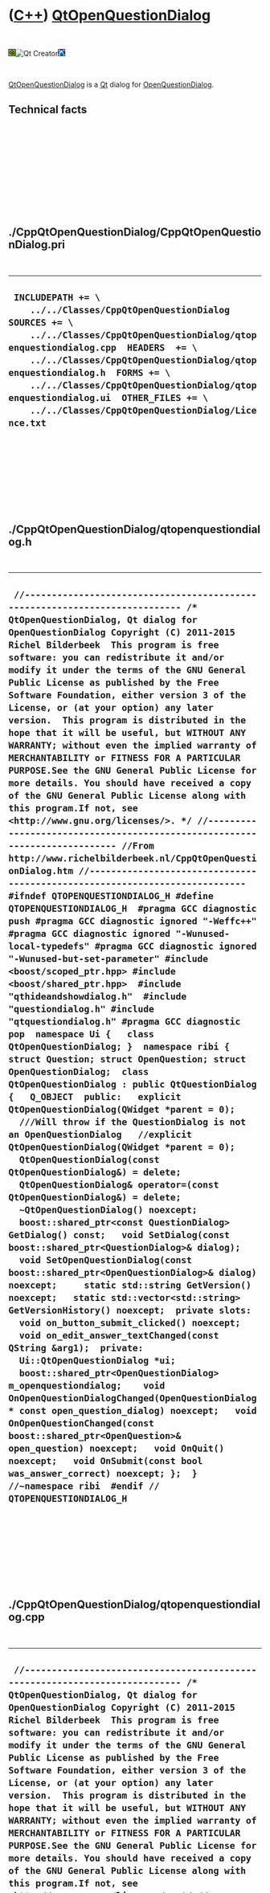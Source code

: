 
 

 

 

 

 

([C++](Cpp.md)) [QtOpenQuestionDialog](CppQtOpenQuestionDialog.md)
====================================================================

 

![Qt](PicQt.png)![Qt
Creator](PicQtCreator.png)![Lubuntu](PicLubuntu.png)

 

[QtOpenQuestionDialog](CppQtOpenQuestionDialog.md) is a [Qt](CppQt.md)
dialog for [OpenQuestionDialog](CppOpenQuestionDialog.md).

Technical facts
---------------

 

 

 

 

 

 

./CppQtOpenQuestionDialog/CppQtOpenQuestionDialog.pri
-----------------------------------------------------

 

  --------------------------------------------------------------------------------------------------------------------------------------------------------------------------------------------------------------------------------------------------------------------------------------------------------------------------------------------------------------------------------------
  ` INCLUDEPATH += \     ../../Classes/CppQtOpenQuestionDialog  SOURCES += \     ../../Classes/CppQtOpenQuestionDialog/qtopenquestiondialog.cpp  HEADERS  += \     ../../Classes/CppQtOpenQuestionDialog/qtopenquestiondialog.h  FORMS += \     ../../Classes/CppQtOpenQuestionDialog/qtopenquestiondialog.ui  OTHER_FILES += \     ../../Classes/CppQtOpenQuestionDialog/Licence.txt`
  --------------------------------------------------------------------------------------------------------------------------------------------------------------------------------------------------------------------------------------------------------------------------------------------------------------------------------------------------------------------------------------

 

 

 

 

 

./CppQtOpenQuestionDialog/qtopenquestiondialog.h
------------------------------------------------

 

  -------------------------------------------------------------------------------------------------------------------------------------------------------------------------------------------------------------------------------------------------------------------------------------------------------------------------------------------------------------------------------------------------------------------------------------------------------------------------------------------------------------------------------------------------------------------------------------------------------------------------------------------------------------------------------------------------------------------------------------------------------------------------------------------------------------------------------------------------------------------------------------------------------------------------------------------------------------------------------------------------------------------------------------------------------------------------------------------------------------------------------------------------------------------------------------------------------------------------------------------------------------------------------------------------------------------------------------------------------------------------------------------------------------------------------------------------------------------------------------------------------------------------------------------------------------------------------------------------------------------------------------------------------------------------------------------------------------------------------------------------------------------------------------------------------------------------------------------------------------------------------------------------------------------------------------------------------------------------------------------------------------------------------------------------------------------------------------------------------------------------------------------------------------------------------------------------------------------------------------------------------------------------------------------------------------------------------------------------------------------------------------------------------------------------------------------------------------------------------------------------------------------------------------------------------------------------------------------------------------------------------------------------------------------------------------------------------------------------------------------------------------------------------------------------------------------------------------------------------------------------------------------------------------------------------------------------------------------------------------------------------
  ` //--------------------------------------------------------------------------- /* QtOpenQuestionDialog, Qt dialog for OpenQuestionDialog Copyright (C) 2011-2015 Richel Bilderbeek  This program is free software: you can redistribute it and/or modify it under the terms of the GNU General Public License as published by the Free Software Foundation, either version 3 of the License, or (at your option) any later version.  This program is distributed in the hope that it will be useful, but WITHOUT ANY WARRANTY; without even the implied warranty of MERCHANTABILITY or FITNESS FOR A PARTICULAR PURPOSE.See the GNU General Public License for more details. You should have received a copy of the GNU General Public License along with this program.If not, see <http://www.gnu.org/licenses/>. */ //--------------------------------------------------------------------------- //From http://www.richelbilderbeek.nl/CppQtOpenQuestionDialog.htm //--------------------------------------------------------------------------- #ifndef QTOPENQUESTIONDIALOG_H #define QTOPENQUESTIONDIALOG_H  #pragma GCC diagnostic push #pragma GCC diagnostic ignored "-Weffc++" #pragma GCC diagnostic ignored "-Wunused-local-typedefs" #pragma GCC diagnostic ignored "-Wunused-but-set-parameter" #include <boost/scoped_ptr.hpp> #include <boost/shared_ptr.hpp>  #include "qthideandshowdialog.h"  #include "questiondialog.h" #include "qtquestiondialog.h" #pragma GCC diagnostic pop  namespace Ui {   class QtOpenQuestionDialog; }  namespace ribi {  struct Question; struct OpenQuestion; struct OpenQuestionDialog;  class QtOpenQuestionDialog : public QtQuestionDialog {   Q_OBJECT  public:   explicit QtOpenQuestionDialog(QWidget *parent = 0);   ///Will throw if the QuestionDialog is not an OpenQuestionDialog   //explicit QtOpenQuestionDialog(QWidget *parent = 0);   QtOpenQuestionDialog(const QtOpenQuestionDialog&) = delete;   QtOpenQuestionDialog& operator=(const QtOpenQuestionDialog&) = delete;   ~QtOpenQuestionDialog() noexcept;    boost::shared_ptr<const QuestionDialog> GetDialog() const;   void SetDialog(const boost::shared_ptr<QuestionDialog>& dialog);    void SetOpenQuestionDialog(const boost::shared_ptr<OpenQuestionDialog>& dialog) noexcept;     static std::string GetVersion() noexcept;   static std::vector<std::string> GetVersionHistory() noexcept;  private slots:   void on_button_submit_clicked() noexcept;    void on_edit_answer_textChanged(const QString &arg1);  private:   Ui::QtOpenQuestionDialog *ui;   boost::shared_ptr<OpenQuestionDialog> m_openquestiondialog;    void OnOpenQuestionDialogChanged(OpenQuestionDialog * const open_question_dialog) noexcept;   void OnOpenQuestionChanged(const boost::shared_ptr<OpenQuestion>& open_question) noexcept;   void OnQuit() noexcept;   void OnSubmit(const bool was_answer_correct) noexcept; };  } //~namespace ribi  #endif // QTOPENQUESTIONDIALOG_H`
  -------------------------------------------------------------------------------------------------------------------------------------------------------------------------------------------------------------------------------------------------------------------------------------------------------------------------------------------------------------------------------------------------------------------------------------------------------------------------------------------------------------------------------------------------------------------------------------------------------------------------------------------------------------------------------------------------------------------------------------------------------------------------------------------------------------------------------------------------------------------------------------------------------------------------------------------------------------------------------------------------------------------------------------------------------------------------------------------------------------------------------------------------------------------------------------------------------------------------------------------------------------------------------------------------------------------------------------------------------------------------------------------------------------------------------------------------------------------------------------------------------------------------------------------------------------------------------------------------------------------------------------------------------------------------------------------------------------------------------------------------------------------------------------------------------------------------------------------------------------------------------------------------------------------------------------------------------------------------------------------------------------------------------------------------------------------------------------------------------------------------------------------------------------------------------------------------------------------------------------------------------------------------------------------------------------------------------------------------------------------------------------------------------------------------------------------------------------------------------------------------------------------------------------------------------------------------------------------------------------------------------------------------------------------------------------------------------------------------------------------------------------------------------------------------------------------------------------------------------------------------------------------------------------------------------------------------------------------------------------------------------

 

 

 

 

 

./CppQtOpenQuestionDialog/qtopenquestiondialog.cpp
--------------------------------------------------

 

  -------------------------------------------------------------------------------------------------------------------------------------------------------------------------------------------------------------------------------------------------------------------------------------------------------------------------------------------------------------------------------------------------------------------------------------------------------------------------------------------------------------------------------------------------------------------------------------------------------------------------------------------------------------------------------------------------------------------------------------------------------------------------------------------------------------------------------------------------------------------------------------------------------------------------------------------------------------------------------------------------------------------------------------------------------------------------------------------------------------------------------------------------------------------------------------------------------------------------------------------------------------------------------------------------------------------------------------------------------------------------------------------------------------------------------------------------------------------------------------------------------------------------------------------------------------------------------------------------------------------------------------------------------------------------------------------------------------------------------------------------------------------------------------------------------------------------------------------------------------------------------------------------------------------------------------------------------------------------------------------------------------------------------------------------------------------------------------------------------------------------------------------------------------------------------------------------------------------------------------------------------------------------------------------------------------------------------------------------------------------------------------------------------------------------------------------------------------------------------------------------------------------------------------------------------------------------------------------------------------------------------------------------------------------------------------------------------------------------------------------------------------------------------------------------------------------------------------------------------------------------------------------------------------------------------------------------------------------------------------------------------------------------------------------------------------------------------------------------------------------------------------------------------------------------------------------------------------------------------------------------------------------------------------------------------------------------------------------------------------------------------------------------------------------------------------------------------------------------------------------------------------------------------------------------------------------------------------------------------------------------------------------------------------------------------------------------------------------------------------------------------------------------------------------------------------------------------------------------------------------------------------------------------------------------------------------------------------------------------------------------------------------------------------------------------------------------------------------------------------------------------------------------------------------------------------------------------------------------------------------------------------------------------------------------------------------------------------------------------------------------------------------------------------------------------------------------------------------------------------------------------------------------------------------------------------------------------------------------------------------------------------------------------------------------------------------------------------------------------------------------------------------------------------------------------------------------------------------------------------------------------------------------------------------------------------------------------------------------------------------------------------------------------------------------------------------------------------------------------------------------------------------------------------------------------------------------------------------------------------------------------------------------------------------------------------------------------------------------------------------------------------------------------------------------------------------------------------------------------------------------------------------------------------------------------------------------------------------------------------------------------------------------------------------------------------------------------------------------------------------------------------------------------------------------------------------------------------------------------------------------------------------------------------------------------------------------------------------------------------------------------------------------------------------------------------------------------------------------------------------------------------------------------------------------------------------------------------------------------------------------------------------------------------------------------------------------------------------------------------------------------------------------------------------------------------------------------------------------------------------------------------------------------------------------------------------------------------------------------------------------------------------------------------------------------------------------------------------------------------------------------------------------------------------------------------------------------------------------------------------------------------------------------------------------------------------------------------------------------------------------------------------------------------------------------------------------------------------------------------------------------------------------------------------------------------------------------------------------------------------------------
  ` //--------------------------------------------------------------------------- /* QtOpenQuestionDialog, Qt dialog for OpenQuestionDialog Copyright (C) 2011-2015 Richel Bilderbeek  This program is free software: you can redistribute it and/or modify it under the terms of the GNU General Public License as published by the Free Software Foundation, either version 3 of the License, or (at your option) any later version.  This program is distributed in the hope that it will be useful, but WITHOUT ANY WARRANTY; without even the implied warranty of MERCHANTABILITY or FITNESS FOR A PARTICULAR PURPOSE.See the GNU General Public License for more details. You should have received a copy of the GNU General Public License along with this program.If not, see <http://www.gnu.org/licenses/>. */ //--------------------------------------------------------------------------- //From http://www.richelbilderbeek.nl/CppQtOpenQuestionDialog.htm //--------------------------------------------------------------------------- #pragma GCC diagnostic push #pragma GCC diagnostic ignored "-Weffc++" #pragma GCC diagnostic ignored "-Wunused-local-typedefs" #pragma GCC diagnostic ignored "-Wunused-but-set-parameter" #include "qtopenquestiondialog.h"  #include <boost/lambda/lambda.hpp>  #include "fileio.h" #include "openquestion.h" #include "openquestiondialog.h" #include "trace.h" #include "ui_qtopenquestiondialog.h"  #include <QFile> #pragma GCC diagnostic pop  ribi::QtOpenQuestionDialog::QtOpenQuestionDialog(QWidget *parent)   : QtQuestionDialog(parent),     ui(new Ui::QtOpenQuestionDialog),     m_openquestiondialog{} {   ui->setupUi(this);  }  ribi::QtOpenQuestionDialog::~QtOpenQuestionDialog() noexcept {   delete ui; }  boost::shared_ptr<const ribi::QuestionDialog> ribi::QtOpenQuestionDialog::GetDialog() const {   return m_openquestiondialog; }  void ribi::QtOpenQuestionDialog::OnOpenQuestionDialogChanged(OpenQuestionDialog * const open_question_dialog) noexcept {   assert(open_question_dialog);    ui->edit_answer->setText(open_question_dialog->GetAnswerInProgress().c_str());    OnOpenQuestionChanged(open_question_dialog->GetOpenQuestion()); }  void ribi::QtOpenQuestionDialog::OnOpenQuestionChanged(const boost::shared_ptr<OpenQuestion>& open_question) noexcept {   assert(open_question);   if (fileio::FileIo().IsRegularFile(open_question->GetFilename().c_str()))   {     ui->image->setPixmap(QPixmap(open_question->GetFilename().c_str()));   }    ui->stackedWidget->setCurrentWidget(ui->page_question);   ui->label_question->setText(open_question->GetQuestion().c_str());   ui->label_question_again->setText(open_question->GetQuestion().c_str());   ui->label_answer->setText(open_question->GetCorrectAnswers()[0].c_str());  }  void ribi::QtOpenQuestionDialog::SetDialog(const boost::shared_ptr<QuestionDialog>& dialog) {   const bool verbose{false};    const boost::shared_ptr<OpenQuestionDialog> openquestiondialog     = boost::dynamic_pointer_cast<OpenQuestionDialog>(dialog);   if (!openquestiondialog)   {     std::stringstream s;     s << "QtOpenQuestionDialog::SetDialog: not an OpenQuestionDialog '" << dialog->ToStr() << "'\n";     //this->ui->stackedWidget->setVisible(false);     //this->ui->image->setVisible(false);     return;   }    //this->ui->stackedWidget->setVisible(true);   //this->ui->image->setVisible(true);    assert(openquestiondialog);   if (m_openquestiondialog == openquestiondialog)   {     return;   }   if (verbose)   {     std::stringstream s;     s << "Setting openquestiondialog '" << openquestiondialog->ToStr() << "'\n";   }   const auto open_question_after = openquestiondialog->GetOpenQuestion();    bool open_question_changed  = true;    if (m_openquestiondialog)   {     const auto open_question_before = m_openquestiondialog->GetOpenQuestion();      open_question_changed = open_question_before != open_question_after;      if (verbose)     {       if (open_question_changed)       {         std::stringstream s;         s           << "open_question will change from "           << open_question_before->ToStr()           << " to "           << open_question_after->ToStr()           << '\n'         ;         TRACE(s.str());       }     }     //Disconnect     m_openquestiondialog->m_signal_open_question_changed.disconnect(       boost::bind(&ribi::QtOpenQuestionDialog::OnOpenQuestionDialogChanged,this,boost::lambda::_1)     );      m_openquestiondialog->m_signal_request_quit.disconnect(       boost::bind(&ribi::QtOpenQuestionDialog::OnQuit,this)     );     m_openquestiondialog->m_signal_submitted.disconnect(       boost::bind(&ribi::QtOpenQuestionDialog::OnSubmit,this,boost::lambda::_1)     );   }    //Replace m_example by the new one   m_openquestiondialog = openquestiondialog;    assert(m_openquestiondialog->GetOpenQuestion() == open_question_after);    m_openquestiondialog->m_signal_open_question_changed.connect(     boost::bind(&ribi::QtOpenQuestionDialog::OnOpenQuestionDialogChanged,this,boost::lambda::_1)   );   m_openquestiondialog->m_signal_request_quit.connect(     boost::bind(&ribi::QtOpenQuestionDialog::OnQuit,this)   );   m_openquestiondialog->m_signal_submitted.connect(     boost::bind(&ribi::QtOpenQuestionDialog::OnSubmit,this,boost::lambda::_1)   );     //Emit everything that has changed   if (open_question_changed)   {     m_openquestiondialog->m_signal_open_question_changed(m_openquestiondialog.get());   }    assert(openquestiondialog == m_openquestiondialog); }  std::string ribi::QtOpenQuestionDialog::GetVersion() noexcept {   return "1.2"; }  std::vector<std::string> ribi::QtOpenQuestionDialog::GetVersionHistory() noexcept {   return {     "2011-06-28: version 1.0: initial version",     "2014-06-04: version 1.1: added SetDialog member function",     "2014-06-13: version 1.2: support for displaying an answer-in-progress"   }; }  void ribi::QtOpenQuestionDialog::OnQuit() noexcept {   close(); }  void ribi::QtOpenQuestionDialog::OnSubmit(const bool /*was_answer_correct*/) noexcept {   //Do the change in GUI as on_button_submit_clicked   const bool is_correct = m_openquestiondialog->IsAnswerCorrect();   ui->stackedWidget->setCurrentWidget(is_correct     ? ui->page_correct     : ui->page_incorrect   ); }  void ribi::QtOpenQuestionDialog::on_button_submit_clicked() noexcept {   assert(m_openquestiondialog);   assert(!m_openquestiondialog->HasSubmitted());   m_openquestiondialog->Submit(this->ui->edit_answer->text().toStdString());    const bool is_correct = m_openquestiondialog->IsAnswerCorrect();   ui->stackedWidget->setCurrentWidget(is_correct     ? ui->page_correct     : ui->page_incorrect   ); }    void ribi::QtOpenQuestionDialog::on_edit_answer_textChanged(const QString &arg1) {   m_openquestiondialog->SetAnswerInProgress(arg1.toStdString()); }  void ribi::QtOpenQuestionDialog::SetOpenQuestionDialog(   const boost::shared_ptr<OpenQuestionDialog>& dialog ) noexcept {   this->m_openquestiondialog = dialog;   //SetOpenQuestionDialog(dialog); }`
  -------------------------------------------------------------------------------------------------------------------------------------------------------------------------------------------------------------------------------------------------------------------------------------------------------------------------------------------------------------------------------------------------------------------------------------------------------------------------------------------------------------------------------------------------------------------------------------------------------------------------------------------------------------------------------------------------------------------------------------------------------------------------------------------------------------------------------------------------------------------------------------------------------------------------------------------------------------------------------------------------------------------------------------------------------------------------------------------------------------------------------------------------------------------------------------------------------------------------------------------------------------------------------------------------------------------------------------------------------------------------------------------------------------------------------------------------------------------------------------------------------------------------------------------------------------------------------------------------------------------------------------------------------------------------------------------------------------------------------------------------------------------------------------------------------------------------------------------------------------------------------------------------------------------------------------------------------------------------------------------------------------------------------------------------------------------------------------------------------------------------------------------------------------------------------------------------------------------------------------------------------------------------------------------------------------------------------------------------------------------------------------------------------------------------------------------------------------------------------------------------------------------------------------------------------------------------------------------------------------------------------------------------------------------------------------------------------------------------------------------------------------------------------------------------------------------------------------------------------------------------------------------------------------------------------------------------------------------------------------------------------------------------------------------------------------------------------------------------------------------------------------------------------------------------------------------------------------------------------------------------------------------------------------------------------------------------------------------------------------------------------------------------------------------------------------------------------------------------------------------------------------------------------------------------------------------------------------------------------------------------------------------------------------------------------------------------------------------------------------------------------------------------------------------------------------------------------------------------------------------------------------------------------------------------------------------------------------------------------------------------------------------------------------------------------------------------------------------------------------------------------------------------------------------------------------------------------------------------------------------------------------------------------------------------------------------------------------------------------------------------------------------------------------------------------------------------------------------------------------------------------------------------------------------------------------------------------------------------------------------------------------------------------------------------------------------------------------------------------------------------------------------------------------------------------------------------------------------------------------------------------------------------------------------------------------------------------------------------------------------------------------------------------------------------------------------------------------------------------------------------------------------------------------------------------------------------------------------------------------------------------------------------------------------------------------------------------------------------------------------------------------------------------------------------------------------------------------------------------------------------------------------------------------------------------------------------------------------------------------------------------------------------------------------------------------------------------------------------------------------------------------------------------------------------------------------------------------------------------------------------------------------------------------------------------------------------------------------------------------------------------------------------------------------------------------------------------------------------------------------------------------------------------------------------------------------------------------------------------------------------------------------------------------------------------------------------------------------------------------------------------------------------------------------------------------------------------------------------------------------------------------------------------------------------------------------------------------------------------------------------------------------------------------------------------------------------------------------------------------------------------------------------------------------------------------------------------------------------------------------------------------------------------------------------------------------------------------------------------------------------------------------------------------------------------------------------------------------------------------------------------------------------------------------------------------------------------------------------------------------------------

 

 

 

 

 

 

